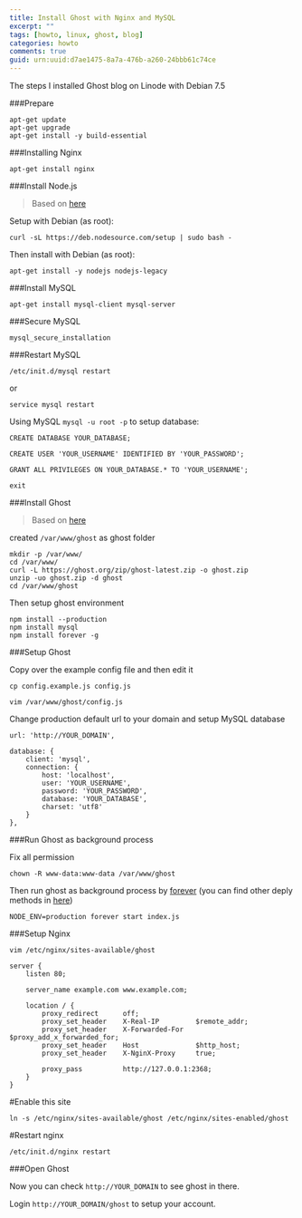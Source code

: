 ```yaml
---
title: Install Ghost with Nginx and MySQL
excerpt: ""
tags: [howto, linux, ghost, blog]
categories: howto
comments: true
guid: urn:uuid:d7ae1475-8a7a-476b-a260-24bbb61c74ce
---
```


[1]: http://0v.org/installing-ghost-on-ubuntu-nginx-and-mysql/
[2]: http://support.ghost.org/installing-ghost-linux/
[3]: https://github.com/joyent/node/wiki/Installing-Node.js-via-package-manager
[4]: http://mgarratt.co.uk/setting-up-ghost/
[5]: http://www.codelitt.com/blog/deploy-ghost-blog-on-ubuntu-server-and-serve-it-to-subdirectory-using-nginx/
[6]: https://github.com/nodejitsu/forever
[7]: http://docs.ghost.org/installation/deploy/

The steps I installed Ghost blog on Linode with Debian 7.5

###Prepare
~~~
apt-get update
apt-get upgrade
apt-get install -y build-essential
~~~

###Installing Nginx
~~~
apt-get install nginx
~~~

###Install Node.js

>Based on [here](3)

Setup with Debian (as root):

~~~
curl -sL https://deb.nodesource.com/setup | sudo bash -
~~~

Then install with Debian (as root):

~~~
apt-get install -y nodejs nodejs-legacy
~~~

###Install MySQL

~~~
apt-get install mysql-client mysql-server
~~~

###Secure MySQL

~~~
mysql_secure_installation
~~~

###Restart MySQL

~~~
/etc/init.d/mysql restart
~~~

or

~~~
service mysql restart
~~~

Using MySQL `mysql -u root -p` to setup database:

~~~
CREATE DATABASE YOUR_DATABASE;

CREATE USER 'YOUR_USERNAME' IDENTIFIED BY 'YOUR_PASSWORD';

GRANT ALL PRIVILEGES ON YOUR_DATABASE.* TO 'YOUR_USERNAME';

exit
~~~

###Install Ghost

>Based on [here](2)

created `/var/www/ghost` as ghost folder

~~~
mkdir -p /var/www/
cd /var/www/
curl -L https://ghost.org/zip/ghost-latest.zip -o ghost.zip
unzip -uo ghost.zip -d ghost
cd /var/www/ghost
~~~

Then setup ghost environment

~~~
npm install --production
npm install mysql
npm install forever -g
~~~

###Setup Ghost

Copy over the example config file and then edit it

~~~
cp config.example.js config.js

vim /var/www/ghost/config.js
~~~

Change production default url to your domain and setup MySQL database

~~~
url: 'http://YOUR_DOMAIN',
~~~


~~~
database: {
	client: 'mysql',
	connection: {
		host: 'localhost',
		user: 'YOUR_USERNAME',
		password: 'YOUR_PASSWORD',
		database: 'YOUR_DATABASE',
		charset: 'utf8'
	}
},
~~~


###Run Ghost as background process

Fix all permission

~~~
chown -R www-data:www-data /var/www/ghost
~~~

Then run ghost as background process by [forever](6) (you can find other deply methods in [here](7))

~~~
NODE_ENV=production forever start index.js
~~~

###Setup Nginx

~~~
vim /etc/nginx/sites-available/ghost
~~~

~~~
server {
    listen 80;

    server_name example.com www.example.com;

    location / {
        proxy_redirect		off;
        proxy_set_header	X-Real-IP         $remote_addr;
        proxy_set_header	X-Forwarded-For   $proxy_add_x_forwarded_for;
        proxy_set_header	Host              $http_host;
        proxy_set_header	X-NginX-Proxy     true;

        proxy_pass			http://127.0.0.1:2368;
    }
}
~~~

#Enable this site

~~~
ln -s /etc/nginx/sites-available/ghost /etc/nginx/sites-enabled/ghost
~~~

#Restart nginx

~~~
/etc/init.d/nginx restart
~~~

###Open Ghost

Now you can check `http://YOUR_DOMAIN` to see ghost in there.

Login `http://YOUR_DOMAIN/ghost` to setup your account.